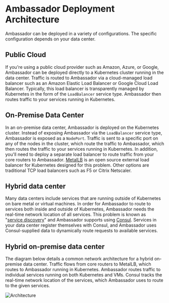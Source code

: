 # Ambassador Deployment Architecture

Ambassador can be deployed in a variety of configurations. The specific configuration depends on your data center.

## Public Cloud

If you're using a public cloud provider such as Amazon, Azure, or Google, Ambassador can be deployed directly to a Kubernetes cluster running in the data center. Traffic is routed to Ambassador via a cloud-managed load balancer such as an Amazon Elastic Load Balancer or Google Cloud Load Balancer. Typically, this load balancer is transparently managed by Kubernetes in the form of the `LoadBalancer` service type. Ambassador then routes traffic to your services running in Kubernetes.

## On-Premise Data Center

In an on-premise data center, Ambassador is deployed on the Kubernetes cluster. Instead of exposing Ambassador via the `LoadBalancer` service type, Ambassador is exposed as a `NodePort`. Traffic is sent to a specific port on any of the nodes in the cluster, which route the traffic to Ambassador, which then routes the traffic to your services running in Kubernetes. In addition, you'll need to deploy a separate load balancer to route traffic from your core routers to Ambassador. [MetalLB](https://metallb.universe.tf/) is an open source external load balancer for Kubernetes designed for this problem. Other options are traditional TCP load balancers such as F5 or Citrix Netscaler.

## Hybrid data center

Many data centers include services that are running outside of Kubernetes on bare metal or virtual machines. In order for Ambassador to route to services both inside and outside of Kubernetes, Ambassador needs the real-time network location of all services. This problem is known as "[service discovery](https://www.datawire.io/guide/traffic/service-discovery-microservices/)" and Ambassador supports using [Consul](https://www.consul.io). Services in your data center register themselves with Consul, and Ambassador uses Consul-supplied data to dynamically route requests to available services.

## Hybrid on-premise data center

The diagram below details a common network architecture for a hybrid on-premise data center. Traffic flows from core routers to MetalLB, which routes to Ambassador running in Kubernetes. Ambassador routes traffic to individual services running on both Kubernetes and VMs. Consul tracks the real-time network location of the services, which Ambassador uses to route to the given services.

![Architecture](/doc-images/consul-ambassador.png)
